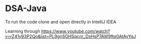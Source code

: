 # DSA-Java


To run the code clone and open directly in IntelliJ IDEA

Learning through https://www.youtube.com/watch?v=rZ41y93P2Qo&list=PL9gnSGHSqcnr_DxHsP7AW9ftq0AtAyYqJ
